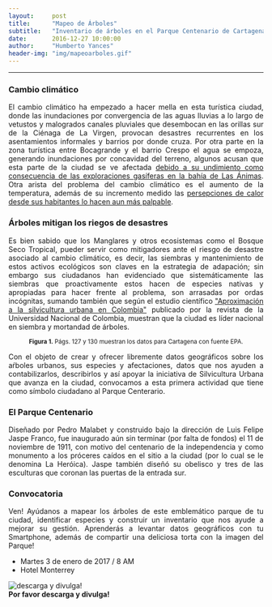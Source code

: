 ```yaml
---
layout:     post
title:      "Mapeo de Árboles"
subtitle:   "Inventario de árboles en el Parque Centenario de Cartagena de Indias"
date:       2016-12-27 10:00:00
author:     "Humberto Yances"
header-img: "img/mapeoarboles.gif"
---
```


- - -

<h3>Cambio climático</h3>
<p align="justify">El cambio climático ha empezado a hacer mella en esta turística ciudad, donde las inundaciones por convergencia de las aguas lluvias a lo largo de vetustos y malogrados canales pluviales que desembocan en las orillas sur de la Ciénaga de La Virgen, provocan desastres recurrentes en los asentamientos informales y barrios por donde cruza.  Por otra parte en la zona turística entre Bocagrande y el barrio Crespo el agua se empoza, generando inundaciones por concavidad del terreno, algunos acusan que esta parte de la ciudad se ve afectada <a href="http://www.eluniversal.com.co/cartagena/cartagena-va-hundirse-incluso-si-frenamos-el-calentamiento-global-224841" target="_blank" > debido a su undimiento como consecuencia de las exploraciones gasíferas en la bahía de Las Ánimas</a>.  Otra arista del problema del cambio climático es el aumento de la temperatura, además de su incremento medido las <a href="http://www.elheraldo.co/local/ola-de-calor-se-extendera-hasta-la-primera-semana-de-junio-261753" target="_blank">persepciones de calor desde sus habitantes lo hacen aun más palpable</a>.
</p>
<h3>Árboles mitigan los riegos de desastres</h3>
<p align="justify">Es bien sabido que los Manglares y otros ecosistemas como el Bosque Seco Tropical, pueder servir como mitigadores ante el riesgo de desastre asociado al cambio climático, es decir, las siembras y mantenimiento de estos activos ecológicos son claves en la estrategia de adapación; sin embargo sus ciudadanos han evidenciado que sistemáticamente las siembras que proactivamente estos hacen de especies nativas y apropiadas para hacer frente al problema, son arrasadas por ordas incógnitas, sumando también que según el estudio científico <a href="http://www.revistas.unal.edu.co/index.php/bitacora/article/view/119-136" target="_blank">"Aproximación a la silvicultura urbana en Colombia"</a> publicado por la revista de la Universidad Nacional de Colombia, muestran que la ciudad es líder nacional en siembra y mortandad de árboles.</p>
<p align="center"><img src="{{ site.baseurl }}/img/siembra-muerte.gif" alt=""><br><small><strong>Figura 1.</strong> Págs. 127 y 130 muestran los datos para Cartagena con fuente EPA.</small></p>
<p align="justify">Con el objeto de crear y ofrecer libremente datos geográficos sobre los aŕboles urbanos, sus especies y afectaciones, datos que nos ayuden a contabilizarlos, describirlos y así apoyar la iniciativa de Silvicultura Urbana que avanza en la ciudad, convocamos a esta primera actividad que tiene como símbolo ciudadano al Parque Centerario.</p>
<h3>El Parque Centenario</h3>
<p align="justify">Diseñado por Pedro Malabet y construido bajo la dirección de Luis Felipe Jaspe Franco, fue inaugurado aún sin terminar (por falta de fondos) el 11 de noviembre de 1911, con motivo del centenario de la independencia y como monumento a los próceres caídos en el sitio a la ciudad (por lo cual se le denomina La Heróica).  Jaspe también diseñó su obelisco y tres de las esculturas que coronan las puertas de la entrada sur.</p>
<h3>Convocatoria</h3>
<p align="justify">Ven! Ayúdanos a mapear los árboles de este emblemático parque de tu ciudad, identificar especies y construir un inventario que nos ayude a mejorar su gestión.  Aprenderás a levantar datos geográficos con tu Smartphone, además de compartir una deliciosa torta con la imagen del Parque!
<ul>
<li>Martes 3 de enero de 2017 / 8 AM</li>
<li>Hotel Monterrey</li>
</ul>
<img src="{{ site.baseurl }}/img/inventarioarbolescartagena.png" alt="descarga y divulga!"><br>
<strong>Por favor descarga y divulga!</strong>
</p>
